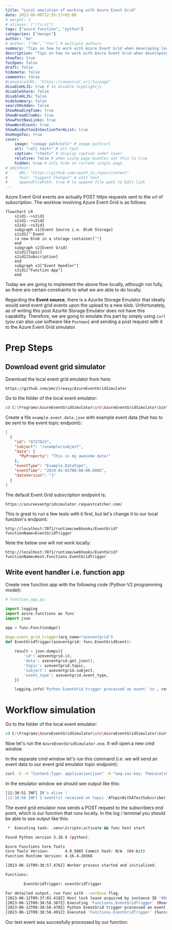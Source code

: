 ```yaml
---
title: "Local emulation of working with Azure Event Grid"
date: 2023-06-08T12:55:17+02:00
# weight: 1
# aliases: ["/first"]
tags: ["azure function", "python"]
categories: ["devops"]
author: "me"
# author: ["Me", "You"] # multiple authors
summary: "Tips on how to work with Azure Event Grid when developing locally"
description: "Tips on how to work with Azure Event Grid when developing locally"
showToc: true
TocOpen: false
draft: false
hidemeta: false
comments: false
#canonicalURL: "https://canonical.url/to/page"
disableHLJS: true # to disable highlightjs
disableShare: false
disableHLJS: false
hideSummary: false
searchHidden: false
ShowReadingTime: true
ShowBreadCrumbs: true
ShowPostNavLinks: true
ShowWordCount: true
ShowRssButtonInSectionTermList: true
UseHugoToc: true
cover:
    image: "<image path/url>" # image path/url
    alt: "<alt text>" # alt text
    caption: "<text>" # display caption under cover
    relative: false # when using page bundles set this to true
    hidden: true # only hide on current single page
# editPost:
#     URL: "https://github.com/<path_to_repo>/content"
#     Text: "Suggest Changes" # edit text
#     appendFilePath: true # to append file path to Edit link
---
```


Azure Event Grid events are actually POST https requests sent to the url of subscription. The worklow involving Azure Event Grid is as follows:

```mermaid
flowchart LR
    s1id1-->s2id1
    s2id1-->s2id2
    s2id2-->s3id1
    subgraph s1[Event Source i.e. Blob Storage]
    s1id1["`Event 
    (a new blob in a storage container)`"]
    end
    subgraph s2[Event Grid]
    s2id1[Topic]
    s2id2[Subscription]
    end
    subgraph s3["Event Handler"]
    s3id1["Function App"]
    end
```

Today we are going to implement the above flow locally, although not fully, as there are certain constraints to what we are able to do locally.

Regarding the **Event source**, there is a Azurite Storage Emulator that ideally would send event grid events upon the upload to a new blob. Unfortunately, as of writing this post Azurite Storage Emulator does not have this capability. Therefore, we are going to emulate this part by simply using `curl` (you can also use software like `Postman`) and sending a post request with it to the Azure Event Grid simulator.

# Prep Steps
## Download event grid simulator
Download the local event grid emulator from here:
```
https://github.com/pmcilreavy/AzureEventGridSimulator
```
Go to the folder of the local event emulator:

```bash
cd C:\Programs\AzureEventGridSimulator\src\AzureEventGridSimulator\bin\Release\net7.0
```

Create a file `example.event.data.json` with example event data (that has to be sent to the event topic endpoint):

```json
[
  {
    "id": "8727823",
    "subject": "/example/subject",
    "data": {
      "MyProperty": "This is my awesome data!"
    },
    "eventType": "Example.DataType",
    "eventTime": "2019-01-01T00:00:00.000Z",
    "dataVersion": "1"
  }
]
```

The default Event Grid subscription endpoint is:
```
https://azureeventgridsimulator.requestcatcher.com/
```

This is great to run a few tests with it first, but let's change it to our local function's endpoint:
```
http://localhost:7071/runtime/webhooks/EventGrid?functionName=EventGridTrigger
```

Note the below one will not work locally:
```
http://localhost:7071/runtime/webhooks/EventGrid?functionName=Host.Functions.EventGridTrigger
```

## Write event handler i.e. function app

Create new function app with the following code (Python V2 programming model):

```py
# function_app.py:

import logging
import azure.functions as func
import json

app = func.FunctionApp()

@app.event_grid_trigger(arg_name="azeventgrid")
def EventGridTrigger(azeventgrid: func.EventGridEvent):
    
    result = json.dumps({
        'id': azeventgrid.id,
        'data': azeventgrid.get_json(),
        'topic': azeventgrid.topic,
        'subject': azeventgrid.subject,
        'event_type': azeventgrid.event_type,
    })

    logging.info('Python EventGrid trigger processed an event: %s', result)

```

# Workflow simulation

Go to the folder of the local event emulator:

```bash
cd C:\Programs\AzureEventGridSimulator\src\AzureEventGridSimulator\bin\Release\net7.0
```

Now let's run the `AzureEventGridSimulator.exe`. It will open a new cmd window.

In the separate cmd window let's run this command (i.e. we will send an event data to our event grid emulator topic endpoint):

```bash
curl -k -H "Content-Type: application/json" -H "aeg-sas-key: TheLocal+DevelopmentKey=" -X POST "https://localhost:60101/api/events?api-version=2018-01-01" -d @example.event.data.json
```

In the emulator window we should see output like this:
```bash
[11:38:51 INF] It's alive !
[11:38:56 INF] 1 event(s) received on topic 'ATopicWithATestSubscriber'
```

The event grid emulator now sends a POST request to the subscribers end point, which is our function that runs locally. In the log / terminal you should be able to see output like this:

```bash
 *  Executing task: .venv\Scripts\activate && func host start 

Found Python version 3.10.9 (python).

Azure Functions Core Tools
Core Tools Version:       4.0.5085 Commit hash: N/A  (64-bit)
Function Runtime Version: 4.16.4.20366

[2023-06-12T09:36:57.476Z] Worker process started and initialized.

Functions:

        EventGridTrigger: eventGridTrigger        

For detailed output, run func with --verbose flag.
[2023-06-12T09:37:02.418Z] Host lock lease acquired by instance ID '000000000000000000000000427EF713'.
[2023-06-12T09:38:58.387Z] Executing 'Functions.EventGridTrigger' (Reason='EventGrid trigger fired at 2023-06-12T11:38:58.3516320+02:00', Id=5c2f449a-b64d-41a9-86e4-00ba3cb67ba1)
[2023-06-12T09:38:58.470Z] Python EventGrid trigger processed an event: {"id": "8727823", "data": {"MyProperty": "This is my awesome data!"}, "topic": "/subscriptions/00000000-0000-0000-0000-000000000000/resourceGroups/eventGridSimulator/providers/Microsoft.EventGrid/topics/ATopicWithATestSubscriber", "subject": "/example/subject", "event_type": "Example.DataType"}
[2023-06-12T09:38:58.491Z] Executed 'Functions.EventGridTrigger' (Succeeded, Id=5c2f449a-b64d-41a9-86e4-00ba3cb67ba1, Duration=129ms)
```

Our test event was succesfully processed by our function.